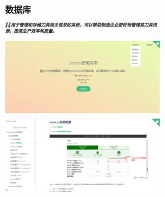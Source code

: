 # 数据库
##### 🐱‍🏍用于管理和存储刀具相关信息的系统，可以帮助制造企业更好地管理其刀具资源，提高生产效率和质量。

![image-20211016011310154](images/image-20211016011310154.png)

![image-20211016011222107](images/image-20211016011222107.png)

